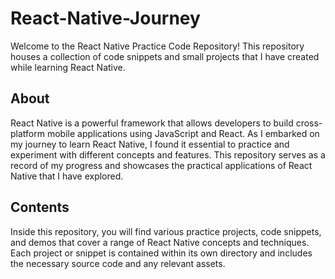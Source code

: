# React-Native-Journey

Welcome to the React Native Practice Code Repository! This repository houses a collection of code snippets and small projects that I have created while learning React Native.

## About

React Native is a powerful framework that allows developers to build cross-platform mobile applications using JavaScript and React. As I embarked on my journey to learn React Native, I found it essential to practice and experiment with different concepts and features. This repository serves as a record of my progress and showcases the practical applications of React Native that I have explored.

## Contents

Inside this repository, you will find various practice projects, code snippets, and demos that cover a range of React Native concepts and techniques. Each project or snippet is contained within its own directory and includes the necessary source code and any relevant assets.
